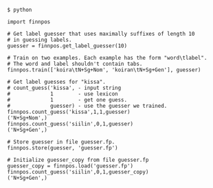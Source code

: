     $ python
    
    import finnpos
    
    # Get label guesser that uses maximally suffixes of length 10 
    # in guessing labels.
    guesser = finnpos.get_label_guesser(10)
    
    # Train on two examples. Each example has the form "word\tlabel". 
    # The word and label shouldn't contain tabs.
    finnpos.train(['koira\tN+Sg+Nom', 'koiran\tN+Sg+Gen'], guesser)
    
    # Get label guesses for "kissa". 
    # count_guess('kissa', - input string
    #             1        - use lexicon
    #             1        - get one guess.
    #             guesser) - use the guesser we trained.
    finnpos.count_guess('kissa',1,1,guesser)
    ('N+Sg+Nom',)
    finnpos.count_guess('siilin',0,1,guesser)
    ('N+Sg+Gen',)
    
    # Store guesser in file guesser.fp.
    finnpos.store(guesser, 'guesser.fp')
    
    # Initialize guesser_copy from file guesser.fp
    guesser_copy = finnpos.load('guesser.fp')
    finnpos.count_guess('siilin',0,1,guesser_copy)
    ('N+Sg+Gen',)


